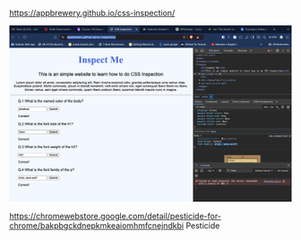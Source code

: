 https://appbrewery.github.io/css-inspection/

![alt text](image.png)

https://chromewebstore.google.com/detail/pesticide-for-chrome/bakpbgckdnepkmkeaiomhmfcnejndkbi
Pesticide